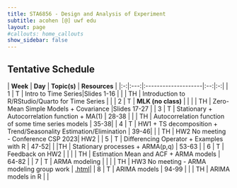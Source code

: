 ```yaml
---
title: STA6856 - Design and Analysis of Experiment
subtitle: acohen [@] uwf edu
layout: page
#callouts: home_callouts
show_sidebar: false
---
```



## Tentative Schedule

| **Week** | **Day** | **Topic(s)** | **Resources** |
|:-:|:---:|:--------------------|:--:|:-:|
| 1    | T     | Intro to Time Series|Slides 1-16 |
|      | TH     | Introduction to R/RStudio/Quarto for Time Series | |
| 2    | T     | **MLK (no class)** | |
|      | TH     | Zero-Mean Simple Models + Covariance |Slides 17-27 |
| 3    | T     | Stationary + Autocorrelation function + MA(1) | 28-38 | 
|      | TH     | Autocorrelation function of some time series models  | 35-38| 
| 4    | T     | HW1 + TS decomposition + Trend/Seasonality Estimation/Elimination | 39-46|
|      | TH     | HW2 No meeting - Conference CSP 2023| HW2 | 
| 5    | T     | Differencing Operator + Examples with R | 47-52| 
|      |TH     | Stationary processes + ARMA(p,q) | 53-63 | 
| 6    | T     | Feedback on HW2  | |
|      | TH    |  Estimation Mean and ACF + ARMA models | 64-82 | 
| 7    | T    | ARMA modeling | |
|      | TH    | HW3 No meeting - ARMA modeling group work | [.html](rcodes/PracticeARMAModeling.html)|
| 8    | T    | ARIMA models | 94-99  |
|      | TH    | ARIMA models in R |  |
